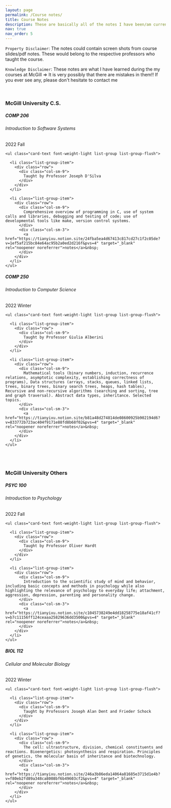 ```yaml
---
layout: page
permalink: /Course notes/
title: Course Notes
description: These are basically all of the notes I have been/am currently making (if you find these useful, I'd really appreciate it if you buy me a coffee!)
nav: true
nav_order: 5
---
```


<!-- pages/projects.md -->

`Property Disclaimer`: The notes could contain screen shots from course slides/pdf notes. These would belong to the respective professors who taught the course.

`Knowledge Disclaimer`: These notes are what I have learned during the my courses at McGill => It is very possibly that there are mistakes in them!!
If you ever see any, please don't hesitate to contact me


<article>

<br>
<h3 id="McGill-university">McGill University C.S.</h3>

<div class="card mt-3">
  <div class="p-3">
    <div class="row">
      <div class="col-sm-10">
        <h5 class="card-title">COMP 206</h5>
        <h6 class="card-subtitle font-italic">Introduction to Software Systems</h6>
      </div>
      <div class="col-sm-2 text-sm-right">
        <span class="badge">
          2022 Fall
        </span>
      </div>
    </div>
    
    <ul class="card-text font-weight-light list-group list-group-flush">
      
      <li class="list-group-item">
        <div class="row">
          <div class="col-sm-9">
            Taught by Professor Joseph D'Silva
          </div>
        </div>
      </li>

      <li class="list-group-item">
        <div class="row">
          <div class="col-sm-9">
            Comprehensive overview of programming in C, use of system calls and libraries, debugging and testing of code; use of developmental tools like make, version control systems.
          </div>
          <div class="col-sm-3">
            <a href="https://tianyixu.notion.site/24fba5ea4d67413c817cd27c1f2c05de?v=1ef5af215bc84e64ac95b2a0ed2d216f&pvs=4" target="_blank" rel="noopener noreferrer">notes</a>&nbsp;
          </div>
        </div>
      </li>    
    </ul>
  </div>
</div>

<div class="card mt-3">
  <div class="p-3">
    <div class="row">
      <div class="col-sm-10">
        <h5 class="card-title">COMP 250</h5>
        <h6 class="card-subtitle font-italic">Introduction to Computer Science</h6>
      </div>
      <div class="col-sm-2 text-sm-right">
        <span class="badge">
          2022 Winter
        </span>
      </div>
    </div>
    
    <ul class="card-text font-weight-light list-group list-group-flush">
      
      <li class="list-group-item">
        <div class="row">
          <div class="col-sm-9">
            Taught by Professor Giulia Alberini
          </div>
        </div>
      </li>

      <li class="list-group-item">
        <div class="row">
          <div class="col-sm-9">
            Mathematical tools (binary numbers, induction, recurrence relations, asymptotic complexity, establishing correctness of programs), Data structures (arrays, stacks, queues, linked lists, trees, binary trees, binary search trees, heaps, hash tables), Recursive and non-recursive algorithms (searching and sorting, tree and graph traversal). Abstract data types, inheritance. Selected topics.
          </div>
          <div class="col-sm-3">
            <a href="https://tianyixu.notion.site/b81a48d274814de08600925b902194d6?v=833772b723ac404f9171e88fd8b68f02&pvs=4" target="_blank" rel="noopener noreferrer">notes</a>&nbsp;
          </div>
        </div>
      </li>    
    </ul>
  </div>
</div>

<br>
<br>
<h3 id="McGill-university">McGill University Others</h3>

<div class="card mt-3">
  <div class="p-3">
    <div class="row">
      <div class="col-sm-10">
        <h5 class="card-title">PSYC 100</h5>
        <h6 class="card-subtitle font-italic">Introduction to Psychology</h6>
      </div>
      <div class="col-sm-2 text-sm-right">
        <span class="badge">
          2022 Fall
        </span>
      </div>
    </div>
    
    <ul class="card-text font-weight-light list-group list-group-flush">
      
      <li class="list-group-item">
        <div class="row">
          <div class="col-sm-9">
            Taught by Professor Oliver Hardt
          </div>
        </div>
      </li>

      <li class="list-group-item">
        <div class="row">
          <div class="col-sm-9">
            Introduction to the scientific study of mind and behavior, including basic concepts and methods in psychology while also highlighting the relevance of psychology to everyday life; attachment, aggression, depression, parenting and personality change.
          </div>
          <div class="col-sm-3">
            <a href="https://tianyixu.notion.site/c1045738249e4dd18258775e18af41cf?v=b7c11156ff124ceaaa25829636dd3500&pvs=4" target="_blank" rel="noopener noreferrer">notes</a>&nbsp;
          </div>
        </div>
      </li>    
    </ul>
  </div>
</div>


<div class="card mt-3">
  <div class="p-3">
    <div class="row">
      <div class="col-sm-10">
        <h5 class="card-title">BIOL 112</h5>
        <h6 class="card-subtitle font-italic">Cellular and Molecular Biology</h6>
      </div>
      <div class="col-sm-2 text-sm-right">
        <span class="badge">
          2022 Winter
        </span>
      </div>
    </div>
    
    <ul class="card-text font-weight-light list-group list-group-flush">
      
      <li class="list-group-item">
        <div class="row">
          <div class="col-sm-9">
            Taught by Professors Joseph Alan Dent and Frieder Schock
          </div>
        </div>
      </li>

      <li class="list-group-item">
        <div class="row">
          <div class="col-sm-9">
            The cell: ultrastructure, division, chemical constituents and reactions. Bioenergetics: photosynthesis and respiration. Principles of genetics, the molecular basis of inheritance and biotechnology.
          </div>
          <div class="col-sm-3">
            <a href="https://tianyixu.notion.site/246a3b86eda14064a81685e3715d1e4b?v=f80eb2fd89a348ca8008bf6b49603cf2&pvs=4" target="_blank" rel="noopener noreferrer">notes</a>&nbsp;
          </div>
        </div>
      </li>    
    </ul>
  </div>
</div>





</article>



